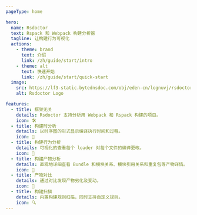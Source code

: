```yaml
---
pageType: home

hero:
  name: Rsdoctor
  text: Rspack 和 Webpack 构建分析器
  tagline: 让构建行为可视化
  actions:
    - theme: brand
      text: 介绍
      link: /zh/guide/start/intro
    - theme: alt
      text: 快速开始
      link: /zh/guide/start/quick-start
  image:
    src: https://lf3-static.bytednsdoc.com/obj/eden-cn/lognuvj/rsdoctor/logo/rsdoctor.png
    alt: Rsdoctor Logo

features:
  - title: 框架无关
    details: Rsdoctor 支持分析用 Webpack 和 Rspack 构建的项目。
    icon: 🛠️
  - title: 构建时分析
    details: 以时序图的形式显示编译执行时间和过程。
    icon: 🚀
  - title: 构建行为分析
    details: 可视化的查看每个 loader 对每个文件的编译更改。
    icon: 🦄
  - title: 构建产物分析
    details: 直观地详细查看 Bundle 和模块关系、模块引用关系和重复包等产物详情。
    icon: 🎯
  - title: 产物对比
    details: 通过对比发现产物劣化及变动。
    icon: 🎨
  - title: 构建扫描
    details: 内置构建规则扫描，同时支持自定义规则。
    icon: 🔍
---
```


